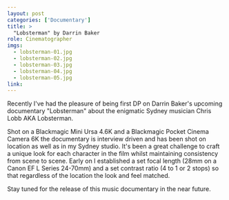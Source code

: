 ```yaml
---
layout: post
categories: ['Documentary']
title: >
  "Lobsterman" by Darrin Baker
role: Cinematographer
imgs: 
  - lobsterman-01.jpg
  - lobsterman-02.jpg
  - lobsterman-03.jpg
  - lobsterman-04.jpg
  - lobsterman-05.jpg
link: 
---
```


Recently I've had the pleasure of being first DP on Darrin Baker's upcoming documentary "Lobsterman" about the enigmatic Sydney musician Chris Lobb AKA Lobsterman.

Shot on a Blackmagic Mini Ursa 4.6K and a Blackmagic Pocket Cinema Camera 6K the documentary is interview driven and has been shot on location as well as in my Sydney studio. It's been a great challenge to craft a unique look for each character in the film whilst maintaining consistency from scene to scene. Early on I established a set focal length (28mm on a Canon EF L Series 24-70mm) and a set contrast ratio (4 to 1 or 2 stops) so that regardless of the location the look and feel matched.

Stay tuned for the release of this music documentary in the near future.

